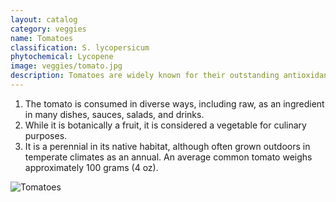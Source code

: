 ```yaml
---
layout: catalog
category: veggies
name: Tomatoes
classification: S. lycopersicum
phytochemical: Lycopene
image: veggies/tomato.jpg
description: Tomatoes are widely known for their outstanding antioxidant content
---
```


1. The tomato is consumed in diverse ways, including raw, as an ingredient in many dishes, sauces, salads, and drinks.
2. While it is botanically a fruit, it is considered a vegetable for culinary purposes. 
3. It is a perennial in its native habitat, although often grown outdoors in temperate climates as an annual. An average common tomato weighs approximately 100 grams (4 oz).

![Tomatoes](http://upload.wikimedia.org/wikipedia/commons/thumb/f/f4/NRCSHI07018_-_Hawaii_%28716072%29%28NRCS_Photo_Gallery%29.jpg/682px-NRCSHI07018_-_Hawaii_%28716072%29%28NRCS_Photo_Gallery%29.jpg)
